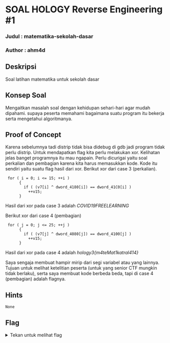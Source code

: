 # SOAL HOLOGY Reverse Engineering #1

### Judul : matematika-sekolah-dasar

### Author : ahm4d

## Deskripsi

Soal latihan matematika untuk sekolah dasar

## Konsep Soal

Mengaitkan masalah soal dengan kehidupan sehari-hari agar mudah dipahami. supaya peserta memahami bagaimana suatu program itu bekerja serta mengetahui algoritmanya.

## Proof of Concept

Karena sebelumnya tadi distrip tidak bisa didebug di gdb jadi program tidak perlu distrip. Untuk mendapatkan flag kita perlu melakukan xor. Kelihatan jelas banget programnya itu mau ngapain. Perlu dicurigai yaitu soal perkalian dan pembagian karena kita harus memasukkan kode. Kode itu sendiri yaitu suatu flag hasil dari xor. Berikut xor dari case 3 (perkalian).
```
 for ( i = 0; i <= 15; ++i )
      {
        if ( (v7[i] ^ dword_4180[i]) == dword_41C0[i] )
          ++v15;
      }
```
Hasil dari xor pada case 3 adalah *COVID19FREELEARNING*

Berikut xor dari case 4 (pembagian)
```
 for ( j = 0; j <= 25; ++j )
      {
        if ( (v7[j] ^ dword_4080[j]) == dword_4100[j] )
          ++v15;
      }
```
Hasil dari xor pada case 4 adalah *hology3{m4teMat1katral414}*

Saya sengaja membuat hampir mirip dari segi variabel atau yang lainnya. Tujuan untuk melihat ketelitian peserta (untuk yang senior CTF mungkin tidak berlaku), serta saya membuat kode berbeda beda, tapi di case 4 (pembagian) adalah flagnya.

## Hints

<code>None</code>

## Flag

<details>
<summary>Tekan untuk melihat flag</summary>

    hology3{m4teMat1katral414}

</details>
